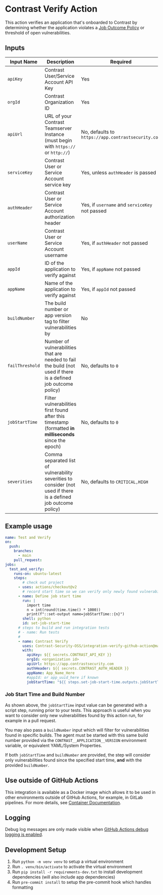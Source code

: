 # Contrast Verify Action
This action verifies an application that's onboarded to Contrast by determining whether the application violates a [Job Outcome Policy](https://docs.contrastsecurity.com/en/define-a-job-outcome-policy.html) or threshold of open vulnerabilities.

## Inputs
|Input Name|Description|Required|
|------|------|------|
|`apiKey`|Contrast User/Service Account API Key|Yes|
|`orgId`|Contrast Organization ID|Yes|
|`apiUrl`|URL of your Contrast Teamserver Instance (must begin with `https://` or `http://`)|No, defaults to `https://app.contrastsecurity.com`|
|`serviceKey`|Contrast User or Service Account service key|Yes, unless `authHeader` is passed|
|`authHeader`|Contrast User or Service Account authorization header|Yes, if `username` and `serviceKey` not passed|
|`userName`|Contrast User or Service Account username|Yes, if `authHeader` not passed|
|`appId`|ID of the application to verify against|Yes, if `appName` not passed|
|`appName`|Name of the application to verify against|Yes, if `appId` not passed|
|`buildNumber`|The build number or app version tag to filter vulnerabilities by|No|
|`failThreshold`|Number of vulnerabilities that are needed to fail the build (not used if there is a defined job outcome policy)|No, defaults to `0`|
|`jobStartTime`|Filter vulnerabilities first found after this timestamp (formatted **in milliseconds** since the epoch)|No, defaults to `0`|
|`severities`|Comma separated list of vulnerability severities to consider (not used if there is a defined job outcome policy)|No, defaults to `CRITICAL,HIGH`|


## Example usage

```yaml
name: Test and Verify
on:
  push:
    branches:
      - main
    pull_request:
jobs:
  test_and_verify:
    runs-on: ubuntu-latest
    steps:
        # check out project
      - uses: actions/checkout@v2
        # record start time so we can verify only newly found vulnerabilities
      - name: Define job start time
        run: |
          import time
          n = int(round(time.time() * 1000))
          print(f"::set-output name=jobStartTime::{n}")
        shell: python
        id: set-job-start-time
      # steps to build and run integration tests
      # - name: Run tests
      #
      - name: Contrast Verify
        uses: Contrast-Security-OSS/integration-verify-github-action@main
        with:
          apiKey: ${{ secrets.CONTRAST_API_KEY }}
          orgId: <organization id>
          apiUrl: https://app.contrastsecurity.com
          authHeader: ${{ secrets.CONTRAST_AUTH_HEADER }}
          appName: App_Name_Here
          #appId: or app_uuid_here if known
          jobStartTime: "${{ steps.set-job-start-time.outputs.jobStartTime }}"
```

### Job Start Time and Build Number

As shown above, the `jobStartTime` input value can be generated with a script step, running prior to your tests.
This approach is useful when you want to consider only new vulnerabilities found by this action run, for example in a pull request.

You may also pass a `buildNumber` input which will filter for vulnerabilities found in specific builds. The agent must be started with this same build number provided via the `CONTRAST__APPLICATION__VERSION` environment variable, or equivalent YAML/System Properties.

If both `jobStartTime` and `buildNumber` are provided, the step will consider only vulnerabilities found since the specified start time, **and** with the provided `buildNumber`.

## Use outside of GitHub Actions

This integration is available as a Docker image which allows it to be used in other environments outside of GitHub Actions, for example, in GitLab pipelines. For more details, see [Container Documentation](CONTAINER_DOCS.md).

## Logging

Debug log messages are only made visible when [GitHub Actions debug logging is enabled](https://docs.github.com/en/actions/monitoring-and-troubleshooting-workflows/enabling-debug-logging#enabling-step-debug-logging).

## Development Setup
1. Run `python -m venv venv` to setup a virtual environment
1. Run `. venv/bin/activate` to activate the virtual environment
1. Run `pip install -r requirements-dev.txt` to install development dependencies (will also include app dependencies)
1. Run `pre-commit install` to setup the pre-commit hook which handles formatting
